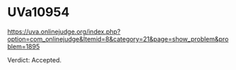# UVa10954
https://uva.onlinejudge.org/index.php?option=com_onlinejudge&Itemid=8&category=21&page=show_problem&problem=1895

Verdict: Accepted.
